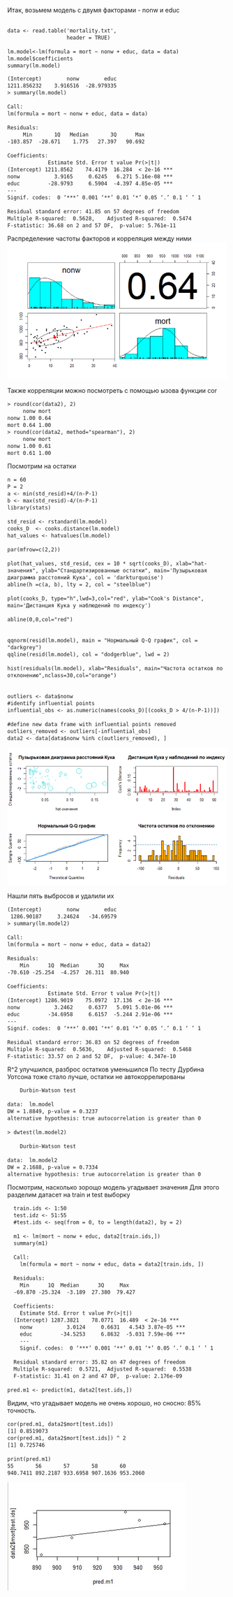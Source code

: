 
Итак, возьмем модель с двумя факторами - nonw и educ
```{r}

data <- read.table('mortality.txt',             
                   header = TRUE)       

lm.model<-lm(formula = mort ~ nonw + educ, data = data)
lm.model$coefficients
summary(lm.model)

```

```{r}
(Intercept)        nonw        educ 
1211.856232    3.916516  -28.979335 
> summary(lm.model)

Call:
lm(formula = mort ~ nonw + educ, data = data)

Residuals:
     Min       1Q   Median       3Q      Max 
-103.857  -28.671    1.775   27.397   90.692 

Coefficients:
             Estimate Std. Error t value Pr(>|t|)    
(Intercept) 1211.8562    74.4179  16.284  < 2e-16 ***
nonw           3.9165     0.6245   6.271 5.16e-08 ***
educ         -28.9793     6.5904  -4.397 4.85e-05 ***
---
Signif. codes:  0 ‘***’ 0.001 ‘**’ 0.01 ‘*’ 0.05 ‘.’ 0.1 ‘ ’ 1

Residual standard error: 41.85 on 57 degrees of freedom
Multiple R-squared:  0.5628,	Adjusted R-squared:  0.5474 
F-statistic: 36.68 on 2 and 57 DF,  p-value: 5.761e-11

```
Распределение частоты факторов и корреляция между ними
![png](https://github.com/VMVoron/Linear_regression_SPbU/blob/main/psych.png)

Также корреляции можно посмотреть с помощью ызова функции cor

```{r}
> round(cor(data2), 2)
     nonw mort
nonw 1.00 0.64
mort 0.64 1.00
> round(cor(data2, method="spearman"), 2)
     nonw mort
nonw 1.00 0.61
mort 0.61 1.00
```
Посмотрим на остатки
```{r}
n = 60
P = 2
a <- min(std_resid)+4/(n-P-1)
b <- max(std_resid)-4/(n-P-1)
library(stats)

std_resid <- rstandard(lm.model)
cooks_D  <- cooks.distance(lm.model)
hat_values <- hatvalues(lm.model)

par(mfrow=c(2,2))

plot(hat_values, std_resid, cex = 10 * sqrt(cooks_D), xlab="hat-значения", ylab="Стандартизированные остатки", main='Пузырьковая диаграмма расстояний Кука', col = 'darkturquoise')
abline(h =c(a, b), lty = 2, col = "steelblue")

plot(cooks_D, type="h",lwd=3,col="red", ylab="Cook's Distance", main='Дистанция Кука у наблюдений по индексу')

abline(0,0,col="red")


qqnorm(resid(lm.model), main = "Нормальный Q-Q график", col = "darkgrey")
qqline(resid(lm.model), col = "dodgerblue", lwd = 2)

hist(residuals(lm.model), xlab="Residuals", main="Частота остатков по отклонению",nclass=30,col="orange")


outliers <- data$nonw
#identify influential points
influential_obs <- as.numeric(names(cooks_D)[(cooks_D > 4/(n-P-1))])

#define new data frame with influential points removed
outliers_removed <- outliers[-influential_obs]
data2 <- data[data$nonw %in% c(outliers_removed), ]

```
![png](https://github.com/VMVoron/Linear_regression_SPbU/blob/main/%D0%9E%D1%81%D1%82%D0%B0%D1%82%D0%BA%D0%B8_%D0%BC%D0%BD.png)

Нашли пять выбросов и удалили их
```{r}
(Intercept)        nonw        educ 
 1286.90187     3.24624   -34.69579 
> summary(lm.model2)

Call:
lm(formula = mort ~ nonw + educ, data = data2)

Residuals:
    Min      1Q  Median      3Q     Max 
-70.610 -25.254  -4.257  26.311  80.940 

Coefficients:
             Estimate Std. Error t value Pr(>|t|)    
(Intercept) 1286.9019    75.0972  17.136  < 2e-16 ***
nonw           3.2462     0.6377   5.091 5.01e-06 ***
educ         -34.6958     6.6157  -5.244 2.91e-06 ***
---
Signif. codes:  0 ‘***’ 0.001 ‘**’ 0.01 ‘*’ 0.05 ‘.’ 0.1 ‘ ’ 1

Residual standard error: 36.83 on 52 degrees of freedom
Multiple R-squared:  0.5636,	Adjusted R-squared:  0.5468 
F-statistic: 33.57 on 2 and 52 DF,  p-value: 4.347e-10

```
R^2 улучшился, разброс остатков уменьшился
По тесту Дурбина Уотсона тоже стало лучше, остатки не автокоррелированы

```{r}
	Durbin-Watson test

data:  lm.model
DW = 1.8849, p-value = 0.3237
alternative hypothesis: true autocorrelation is greater than 0

> dwtest(lm.model2)

	Durbin-Watson test

data:  lm.model2
DW = 2.1688, p-value = 0.7334
alternative hypothesis: true autocorrelation is greater than 0

```
Посмотрим, насколько зорощо модель угадывает значения
Для этого разделим датасет на train и test выборку

```{r}
  train.ids <- 1:50
  test.idz <- 51:55
  #test.ids <- seq(from = 0, to = length(data2), by = 2)
  
  m1 <- lm(mort ~ nonw + educ, data2[train.ids,])
  summary(m1)  
  
  Call:
    lm(formula = mort ~ nonw + educ, data = data2[train.ids, ])
  
  Residuals:
    Min      1Q  Median      3Q     Max 
  -69.870 -25.324  -3.189  27.380  79.427 
  
  Coefficients:
    Estimate Std. Error t value Pr(>|t|)    
  (Intercept) 1287.3821    78.0771  16.489  < 2e-16 ***
    nonw           3.0124     0.6631   4.543 3.87e-05 ***
    educ         -34.5253     6.8632  -5.031 7.59e-06 ***
    ---
    Signif. codes:  0 ‘***’ 0.001 ‘**’ 0.01 ‘*’ 0.05 ‘.’ 0.1 ‘ ’ 1
  
  Residual standard error: 35.82 on 47 degrees of freedom
  Multiple R-squared:  0.5721,	Adjusted R-squared:  0.5538 
  F-statistic: 31.41 on 2 and 47 DF,  p-value: 2.176e-09
  
pred.m1 <- predict(m1, data2[test.ids,])

```
Видим, что угадывает модель не очень хорошо, но сносно: 85% точность. 


```{r}
cor(pred.m1, data2$mort[test.ids])  
[1] 0.8519073
cor(pred.m1, data2$mort[test.ids]) ^ 2 
[1] 0.725746

print(pred.m1)
55       56       57       58       60 
940.7411 892.2187 933.6958 907.1636 953.2060 
```
![jpg](https://github.com/VMVoron/Linear_regression_SPbU/blob/main/pred.png.jpg)
